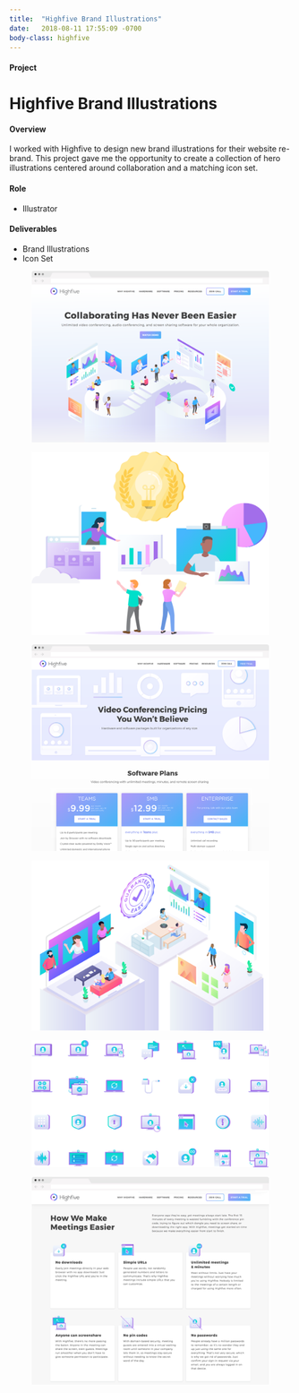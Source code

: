 ```yaml
---
title:  "Highfive Brand Illustrations"
date:   2018-08-11 17:55:09 -0700
body-class: highfive
---
```

<div class="container project-header">
  <div class="row">
    <div class="col-md-3 title">
      <h4>Project</h4>
      <h1>Highfive Brand Illustrations</h1>
    </div>
    <div class="col-md-6 overview">
      <h4>Overview</h4>
      <p>I worked with Highfive to design new brand illustrations for their website re-brand. This project gave me the opportunity to create a collection of hero illustrations centered around collaboration and a matching icon set.</p>
    </div>
    <div class="col-md-2 offset-md-1 role">
      <h4>Role</h4>
      <ul>
        <li>Illustrator</li>
      </ul>
      <h4>Deliverables</h4>
      <ul>
        <li>Brand Illustrations</li>
        <li>Icon Set</li>
      </ul>
    </div>
  </div>
</div>

<section class="container-fluid home">
  <div class="container">
    <div class="row">
      <figure class="col-12">
        <img src="../img/highfive-illustrations/highfive-homepage.png" alt="Highfive Homepage Hero">
      </figure>
    </div>
  </div>
</section>
<section class="container-fluid fast-company">
  <div class="container">
    <div class="row">
      <figure class="col-md-8 offset-md-2">
        <img src="../img/highfive-illustrations/fast-company-collab.png" alt="Highfive Fast Company Hero">
      </figure>
    </div>
  </div>
</section>
<section class="container-fluid pricing">
  <div class="container">
    <div class="row">
      <figure class="col-12">
        <img src="../img/highfive-illustrations/highfive-pricing.png" alt="Highfive Pricing Hero">
      </figure>
    </div>
  </div>
</section>
<section class="container-fluid guaranteed">
  <div class="container">
    <div class="row">
      <figure class="col-md-10 offset-md-1">
        <img src="../img/highfive-illustrations/guaranteed-easy.png" alt="Highfive Guaranteed Easy Hero">
      </figure>
    </div>
  </div>
</section>
<section class="container icons">
  <div class="row">
    <figure class="col-12">
      <img src="../img/highfive-illustrations/highfive-icons.png" alt="Highfive Icons">
    </figure>
  </div>
</section>
<section class="container-fluid icon-page">
  <div class="container">
    <div class="row">
      <figure class="col-12">
        <img src="../img/highfive-illustrations/highfive-icon-page.png" alt="Highfive Pricing Hero">
      </figure>
    </div>
  </div>
</section>
